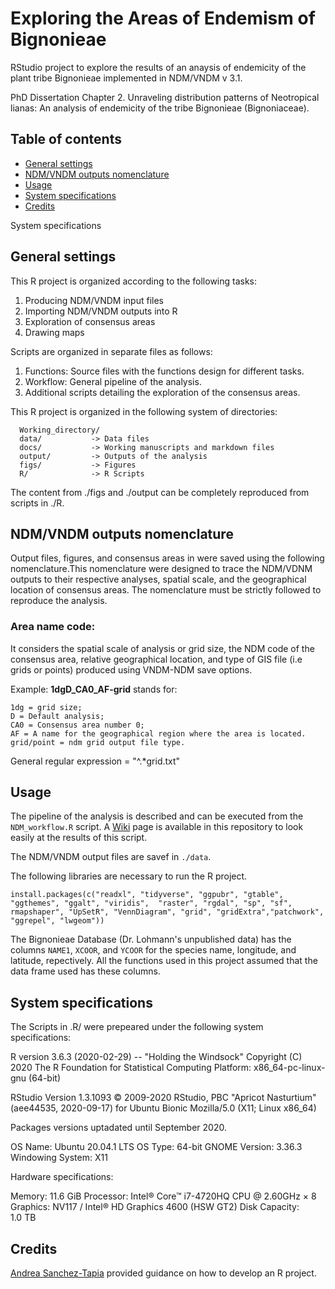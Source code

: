 # Exploring the Areas of Endemism of Bignonieae

RStudio project to explore the results of an anaysis of endemicity of the plant tribe Bignonieae implemented in NDM/VNDM v 3.1.

PhD Dissertation Chapter 2. Unraveling distribution patterns of Neotropical lianas: An analysis of endemicity of the tribe Bignonieae (Bignoniaceae).

## Table of contents

* [General settings](#general-settings)
* [NDM/VNDM outputs nomenclature](#ndmvndm-outputs-nomenclature)
* [Usage](#usage)
* [System specifications](#system-specifications)
* [Credits](#credits)

System specifications

## General settings

This R project is organized according to the following tasks:

1) Producing NDM/VNDM input files
2) Importing NDM/VNDM outputs into R
3) Exploration of consensus areas
4) Drawing maps

Scripts are organized in separate files as follows:

1) Functions: Source files with the functions design for different tasks.
2) Workflow: General pipeline of the analysis.
3) Additional scripts detailing the exploration of the consensus areas.

This R project is organized in the following system of directories:

      Working_directory/
      data/           -> Data files
      docs/           -> Working manuscripts and markdown files
      output/         -> Outputs of the analysis
      figs/           -> Figures
      R/              -> R Scripts

The content from ./figs and ./output can be completely reproduced from scripts in ./R.

## NDM/VNDM outputs nomenclature

Output files, figures, and consensus areas in were saved using the following nomenclature.This nomenclature were designed to trace the NDM/VDNM outputs to their respective analyses, spatial scale, and the geographical location of consensus areas. The nomenclature must be strictly followed to reproduce the analysis.

### Area name code: 
It considers the spatial scale of analysis or grid size, the NDM code of the consensus area, relative geographical location, and type of GIS file (i.e grids or points) produced using VNDM-NDM save options. 

Example: __1dgD_CA0_AF-grid__ stands for:

    1dg = grid size; 
    D = Default analysis; 
    CA0 = Consensus area number 0;
    AF = A name for the geographical region where the area is located.
    grid/point = ndm grid output file type.

General regular expression = "^.*grid.txt" 

## Usage

The pipeline of the analysis is described and can be executed from the `NDM_workflow.R` script. A [Wiki](https://github.com/jupanago/RCode_BignonieaeAoE/wiki) page is available in this repository to look easily at the results of this script.

The NDM/VNDM output files are savef in `./data`.

The following libraries are necessary to run the R project.

`install.packages(c("readxl", "tidyverse", "ggpubr", "gtable", "ggthemes", "ggalt", "viridis",  "raster", "rgdal", "sp", "sf", rmapshaper", "UpSetR", "VennDiagram", "grid", "gridExtra","patchwork", "ggrepel", "lwgeom"))`

The Bignonieae Database (Dr. Lohmann's unpublished data) has the columns `NAME1`, `XCOOR`, and `YCOOR` for the species name, longitude, and latitude, repectively. All the functions used in this project assumed that the data frame used has these columns.

## System specifications

The Scripts in .R/ were prepeared under the following system specifications:

R version 3.6.3 (2020-02-29) -- "Holding the Windsock"
Copyright (C) 2020 The R Foundation for Statistical Computing
Platform: x86_64-pc-linux-gnu (64-bit)

RStudio
Version 1.3.1093
© 2009-2020 RStudio, PBC
"Apricot Nasturtium" (aee44535, 2020-09-17) for Ubuntu Bionic Mozilla/5.0 (X11; Linux x86_64) 

Packages versions uptadated until September 2020.

OS Name: Ubuntu 20.04.1 LTS
OS Type: 64-bit
GNOME Version: 3.36.3
Windowing System: X11

Hardware specifications:

Memory: 11.6 GiB
Processor: Intel® Core™ i7-4720HQ CPU @ 2.60GHz × 8 
Graphics: NV117 / Intel® HD Graphics 4600 (HSW GT2)
Disk Capacity: 1.0 TB

## Credits

[Andrea Sanchez-Tapia](https://github.com/AndreaSanchezTapia/) provided guidance on how to develop an R project.


